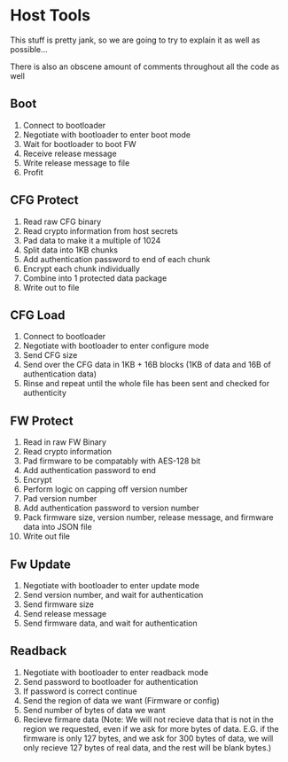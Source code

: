 # Host Tools
This stuff is pretty jank, so we are going to try to explain it as well as possible...

There is also an obscene amount of comments throughout all the code as well

## Boot
1. Connect to bootloader
2. Negotiate with bootloader to enter boot mode
3. Wait for bootloader to boot FW
4. Receive release message
5. Write release message to file
6. Profit

## CFG Protect
1. Read raw CFG binary
2. Read crypto information from host secrets
3. Pad data to make it a multiple of 1024
4. Split data into 1KB chunks
5. Add authentication password to end of each chunk
6. Encrypt each chunk individually
7. Combine into 1 protected data package
8. Write out to file

## CFG Load
1. Connect to bootloader
2. Negotiate with bootloader to enter configure mode
3. Send CFG size
4. Send over the CFG data in 1KB + 16B blocks (1KB of data and 16B of authentication data)
5. Rinse and repeat until the whole file has been sent and checked for authenticity

## FW Protect
1. Read in raw FW Binary
2. Read crypto information
3. Pad firmware to be compatably with AES-128 bit
4. Add authentication password to end
5. Encrypt
6. Perform logic on capping off version number
7. Pad version number
8. Add authentication password to version number
9. Pack firmware size, version number, release message, and firmware data into JSON file
10. Write out file

## Fw Update
1. Negotiate with bootloader to enter update mode
2. Send version number, and wait for authentication
3. Send firmware size
4. Send release message
5. Send firmware data, and wait for authentication

## Readback
1. Negotiate with bootloader to enter readback mode
2. Send password to bootloader for authentication
3. If password is correct continue
4. Send the region of data we want (Firmware or config)
5. Send number of bytes of data we want
6. Recieve firmare data (Note: We will not recieve data that is not in the region we requested, even if we ask for more bytes of data. E.G. if the firmware is only 127 bytes, and we ask for 300 bytes of data, we will only recieve 127 bytes of real data, and the rest will be blank bytes.)
